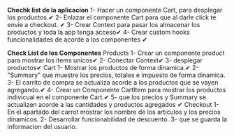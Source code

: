 **Chechk list de la aplicacion**
1- Hacer un componente Cart, para desplegar los productos.✔
2- Enlazar el componente Cart para que al darle click te envie a checkout. ✔
3- Crear Context para pasar los almacenar los productos y toda la app tenga acceso✔
4- Crear custom hooks funcionalidades de acorde a los componentes ✔

**Check List de los Componentes**
Products
    1- Crear un componente product para mostrar los items unicos✔
    2- Conectar Context✔
    3- desplegar productos✔
Cart
    1- Mostrar los productos de forma dinamica.✔
    2- "Summary" que muestre los precios, totales e impuesto de forma dinamica.
    3- El carrito de compra se actualiza acorde a los productos que se vayen agregando.✔
    4- Crear un Componente CartItem para mostrar los productos indivicual en el componente Cart.✔
    5- que los precios y Summary se actualizen acorde a las cantidades y productos agregados ✔
Checkout
    1- En el apartado del carrot mostrar los nombre de los articulos y los precios dinamicos.
    2- Desarrollar funcionabilidad de descuento.
    3- que se guarda la informacion del usuario.